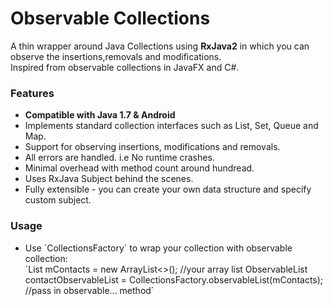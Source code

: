 # Observable Collections
A thin wrapper around Java Collections using <b>RxJava2</b> in which you can observe the insertions,removals and modifications.<br/>Inspired from observable collections in JavaFX and C#.<br/>

<h3>Features</h3>
<ul>
<li><b>Compatible with Java 1.7 & Android</b></li>
<li>Implements standard collection interfaces such as List, Set, Queue and Map.</li>
<li>Support for observing insertions, modifications and removals.</li>
<li>All errors are handled. i.e No runtime crashes.</li>
<li>Minimal overhead with method count around hundread.</li>
<li>Uses RxJava Subject behind the scenes.</li>
<li>Fully extensible - you can create your own data structure and specify custom subject.</li>
</ul>

<h3>Usage</h3>
<ul>
<li>Use `CollectionsFactory` to wrap your collection with observable collection:</li>
`List<Contact> mContacts = new ArrayList<>(); //your array list
 ObservableList<Contact> contactObservableList = CollectionsFactory.observableList(mContacts); //pass in observable... method`


